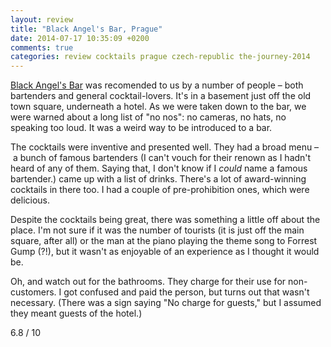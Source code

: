 ```yaml
---
layout: review
title: "Black Angel's Bar, Prague"
date: 2014-07-17 10:35:09 +0200
comments: true
categories: review cocktails prague czech-republic the-journey-2014
---
```


<div itemprop="description">
  <p><a href="http://www.blackangelsbar.cz/"><span itemprop="itemreviewed">Black Angel's Bar</span></a> was recomended to us by a number of people – both bartenders and general cocktail-lovers. It's in a basement just off the old town square, underneath a hotel. As we were taken down to the bar, we were warned about a long list of "no nos": no cameras, no hats, no speaking too loud. It was a weird way to be introduced to a bar.</p>

  <p>The cocktails were inventive and presented well. They had a broad menu – a bunch of famous bartenders (I can't vouch for their renown as I hadn't heard of any of them. Saying that, I don't know if I <em>could</em> name a famous bartender.) came up with a list of drinks. There's a lot of award-winning cocktails in there too. I had a couple of pre-prohibition ones, which were delicious.

  <p><span itemprop="summary">Despite the cocktails being great, there was something a little off about the place. I'm not sure if it was the number of tourists (it is just off the main square, after all) or the man at the piano playing the theme song to Forrest Gump (?!), but it wasn't as enjoyable of an experience as I thought it would be.</span></p>

  <p>Oh, and watch out for the bathrooms. They charge for their use for non-customers. I got confused and paid the person, but turns out that wasn't necessary. (There was a sign saying "No charge for guests," but I assumed they meant guests of the hotel.)</p>

  <p class="score">
    <span itemprop="rating" itemscope itemtype="http://data-vocabulary.org/Rating">
      <span itemprop="value">6.8</span> 
      <meta itemprop="best" content="10"/> / 10
    </span> 
  </p>

</div>
